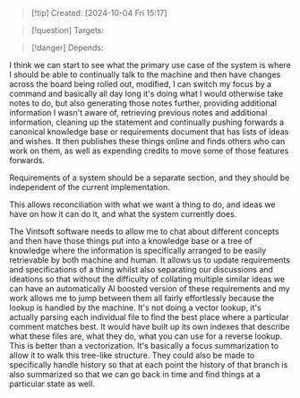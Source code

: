 
>[!tip] Created: [2024-10-04 Fri 15:17]

>[!question] Targets: 

>[!danger] Depends: 

I think we can start to see what the primary use case of the system is where I should be able to continually talk to the machine and then have changes across the board being rolled out, modified, I can switch my focus by a command and basically all day long it's doing what I would otherwise take notes to do, but also generating those notes further, providing additional information I wasn't aware of, retrieving previous notes and additional information, cleaning up the statement and continually pushing forwards a canonical knowledge base or requirements document that has lists of ideas and wishes. It then publishes these things online and finds others who can work on them, as well as expending credits to move some of those features forwards.

Requirements of a system should be a separate section, and they should be independent of the current implementation.

This allows reconciliation with what we want a thing to do, and ideas we have on how it can do it, and what the system currently does.

The Vintsoft software needs to allow me to chat about different concepts and then have those things put into a knowledge base or a tree of knowledge where the information is specifically arranged to be easily retrievable by both machine and human. It allows us to update requirements and specifications of a thing whilst also separating our discussions and ideations so that without the difficulty of collating multiple similar ideas we can have an automatically AI boosted version of these requirements and my work allows me to jump between them all fairly effortlessly because the lookup is handled by the machine. It's not doing a vector lookup, it's actually parsing each individual file to find the best place where a particular comment matches best. It would have built up its own indexes that describe what these files are, what they do, what you can use for a reverse lookup. This is better than a vectorization. It's basically a focus summarization to allow it to walk this tree-like structure. They could also be made to specifically handle history so that at each point the history of that branch is also summarized so that we can go back in time and find things at a particular state as well.